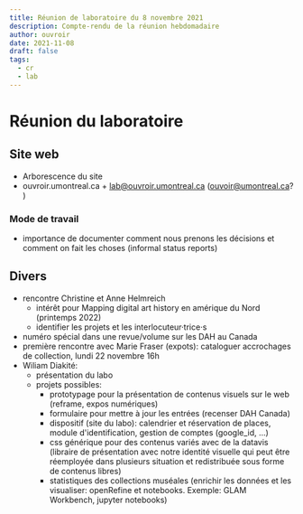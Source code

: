 ```yaml
---
title: Réunion de laboratoire du 8 novembre 2021
description: Compte-rendu de la réunion hebdomadaire
author: ouvroir
date: 2021-11-08
draft: false
tags: 
  - cr
  - lab
---
```


# Réunion du laboratoire 

## Site web
- Arborescence du site
- ouvroir.umontreal.ca + lab@ouvroir.umontreal.ca (ouvoir@umontreal.ca? )

### Mode de travail
- importance de documenter comment nous prenons les décisions et comment on fait les choses (informal status reports)

## Divers
- rencontre Christine et Anne Helmreich
    - intérêt pour Mapping digital art history en amérique du Nord (printemps 2022)
    - identifier les projets et les interlocuteur·trice·s 
- numéro spécial dans une revue/volume sur les DAH au Canada
- première rencontre avec Marie Fraser (expots): cataloguer accrochages de collection, lundi 22 novembre 16h
- Wiliam Diakité:
    - présentation du labo
    - projets possibles: 
        - prototypage pour la présentation de contenus visuels sur le web (reframe, expos numériques)
        - formulaire pour mettre à jour les entrées (recenser DAH Canada)
        - dispositif (site du labo): calendrier et réservation de places, module d'identification, gestion de comptes (google_id, ...)
        - css générique pour des contenus variés avec de la datavis (libraire de présentation avec notre identité visuelle qui peut être réemployée dans plusieurs situation et redistribuée sous forme de contenus libres)
        - statistiques des collections muséales (enrichir les données et les visualiser: openRefine et notebooks. Exemple: GLAM Workbench, jupyter notebooks)